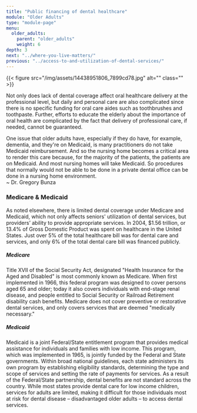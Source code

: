 ```yaml
---
title: "Public financing of dental healthcare"
module: "Older Adults"
type: "module-page"
menu:
  older_adults:
    parent: "older_adults"
    weight: 6
depth: 3
next: "../where-you-live-matters/"
previous: "../access-to-and-utilization-of-dental-services/"
---
```

<div class="pageblock right img-polaroid img-rounded">
<div class="caption">
</div>{{< figure src="/img/assets/14438951806_7899cd78.jpg" alt="" class="" >}}</div><div class="pageblock"><p>Not only does lack of dental coverage affect oral healthcare delivery at the professional level, but daily and personal care are also complicated since there is no specific funding for oral care aides such as toothbrushes and toothpaste. Further, efforts to educate the elderly about the importance of oral health are complicated by the fact that delivery of professional care, if needed, cannot be guaranteed. </p>
</div><div class="pageblock large-pullquote">
<div class="pullquote"><p>One issue that older adults have, especially if they do have, for example, dementia, and they're on Medicaid, is many practitioners do not take Medicaid reimbursement. And so the nursing home becomes a critical area to render this care because, for the majority of the patients, the patients are on Medicaid. And most nursing homes will take Medicaid. So procedures that normally would not be able to be done in a private dental office can be done in a nursing home environment.<br />
~ Dr. Gregory Bunza</p></div>
</div><div class="pageblock"><h3>Medicare & Medicaid</h3>
<p>As noted elsewhere, there is limited dental coverage under Medicare and Medicaid, which not only affects seniors' utilization of dental services, but providers’ ability to provide appropriate services. In 2004, $1.56 trillion, or 13.4% of Gross Domestic Product was spent on healthcare in the United States. Just over 5% of the total healthcare bill was for dental care and services, and only 6% of the total dental care bill was financed publicly.</p>
<h5>Medicare</h5>
<p>Title XVII of the Social Security Act, designated "Health Insurance for the Aged and Disabled" is most commonly known as Medicare. When first implemented in 1966, this federal program was designed to cover persons aged 65 and older; today it also covers individuals with end-stage renal disease, and people entitled to Social Security or Railroad Retirement disability cash benefits. Medicare does not cover preventive or restorative dental services, and only covers services that are deemed "medically necessary."</p>
<h5>Medicaid</h5>
<p>Medicaid is a joint Federal/State entitlement program that provides medical assistance for individuals and families with low income. This program, which was implemented in 1965, is jointly funded by the Federal and State governments. Within broad national guidelines, each state administers its own program by establishing eligibility standards, determining the type and scope of services and setting the rate of payments for services. As a result of the Federal/State partnership, dental benefits are not standard across the country. While most states provide dental care for low income children, services for adults are limited, making it difficult for those individuals most at risk for dental disease – disadvantaged older adults –  to access dental services.</p>
</div>
